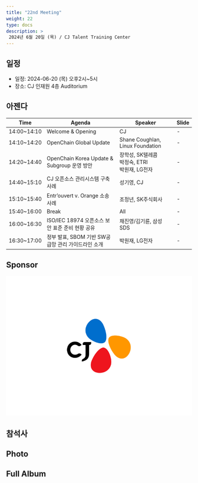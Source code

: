 ```yaml
---
title: "22nd Meeting"
weight: 22
type: docs
description: >
 2024년 6월 20일 (목) / CJ Talent Training Center
---
```


## 일정

* 일정: 2024-06-20 (목) 오후2시~5시
* 장소: CJ 인재원 4층 Auditorium

## 아젠다

| Time | Agenda           | Speaker | Slide |
|----|-----------------|------|------|
| 14:00~14:10 | Welcome & Opening | CJ | - |
| 14:10~14:20 | OpenChain Global Update  | 	Shane Coughlan, Linux Foundation | - |
| 14:20~14:40 | OpenChain Korea Update & Subgroup 운영 방안  | 	장학성, SK텔레콤<br>박정숙, ETRI<br>박원재, LG전자 | - |
| 14:40~15:10 | CJ 오픈소스 관리시스템 구축 사례 | 성기영, CJ |  -  |
| 15:10~15:40 | Entr’ouvert v. Orange 소송 사례 | 조정년, SK주식회사 | - |
| 15:40~16:00 | Break  | All | -  |
| 16:00~16:30 | ISO/IEC 18974 오픈소스 보안 표준 준비 현황 공유 | 채진영/김기륜, 삼성SDS |  -  |
| 16:30~17:00 | 정부 발표, SBOM 기반 SW공급망 관리 가이드라인 소개 | 박원재, LG전자 |  -  |

## Sponsor

![](CI_logo_press_20220328_CJ_W.jpg)

## 참석사 


## Photo


## Full Album
